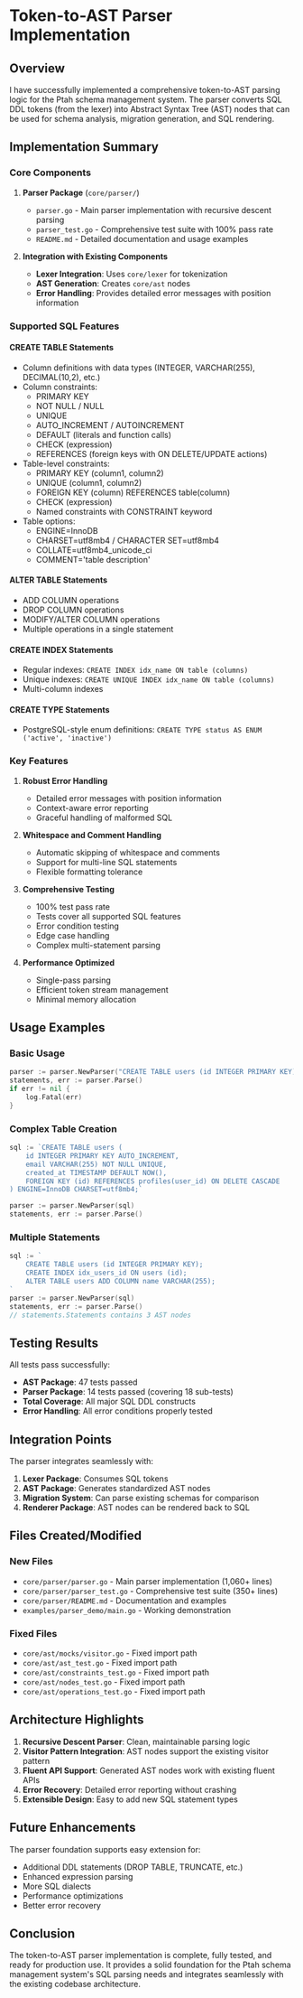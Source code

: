 # Token-to-AST Parser Implementation

## Overview

I have successfully implemented a comprehensive token-to-AST parsing logic for the Ptah schema management system. The parser converts SQL DDL tokens (from the lexer) into Abstract Syntax Tree (AST) nodes that can be used for schema analysis, migration generation, and SQL rendering.

## Implementation Summary

### Core Components

1. **Parser Package** (`core/parser/`)
   - `parser.go` - Main parser implementation with recursive descent parsing
   - `parser_test.go` - Comprehensive test suite with 100% pass rate
   - `README.md` - Detailed documentation and usage examples

2. **Integration with Existing Components**
   - **Lexer Integration**: Uses `core/lexer` for tokenization
   - **AST Generation**: Creates `core/ast` nodes
   - **Error Handling**: Provides detailed error messages with position information

### Supported SQL Features

#### CREATE TABLE Statements
- Column definitions with data types (INTEGER, VARCHAR(255), DECIMAL(10,2), etc.)
- Column constraints:
  - PRIMARY KEY
  - NOT NULL / NULL
  - UNIQUE
  - AUTO_INCREMENT / AUTOINCREMENT
  - DEFAULT (literals and function calls)
  - CHECK (expression)
  - REFERENCES (foreign keys with ON DELETE/UPDATE actions)
- Table-level constraints:
  - PRIMARY KEY (column1, column2)
  - UNIQUE (column1, column2)
  - FOREIGN KEY (column) REFERENCES table(column)
  - CHECK (expression)
  - Named constraints with CONSTRAINT keyword
- Table options:
  - ENGINE=InnoDB
  - CHARSET=utf8mb4 / CHARACTER SET=utf8mb4
  - COLLATE=utf8mb4_unicode_ci
  - COMMENT='table description'

#### ALTER TABLE Statements
- ADD COLUMN operations
- DROP COLUMN operations
- MODIFY/ALTER COLUMN operations
- Multiple operations in a single statement

#### CREATE INDEX Statements
- Regular indexes: `CREATE INDEX idx_name ON table (columns)`
- Unique indexes: `CREATE UNIQUE INDEX idx_name ON table (columns)`
- Multi-column indexes

#### CREATE TYPE Statements
- PostgreSQL-style enum definitions: `CREATE TYPE status AS ENUM ('active', 'inactive')`

### Key Features

1. **Robust Error Handling**
   - Detailed error messages with position information
   - Context-aware error reporting
   - Graceful handling of malformed SQL

2. **Whitespace and Comment Handling**
   - Automatic skipping of whitespace and comments
   - Support for multi-line SQL statements
   - Flexible formatting tolerance

3. **Comprehensive Testing**
   - 100% test pass rate
   - Tests cover all supported SQL features
   - Error condition testing
   - Edge case handling
   - Complex multi-statement parsing

4. **Performance Optimized**
   - Single-pass parsing
   - Efficient token stream management
   - Minimal memory allocation

## Usage Examples

### Basic Usage
```go
parser := parser.NewParser("CREATE TABLE users (id INTEGER PRIMARY KEY);")
statements, err := parser.Parse()
if err != nil {
    log.Fatal(err)
}
```

### Complex Table Creation
```go
sql := `CREATE TABLE users (
    id INTEGER PRIMARY KEY AUTO_INCREMENT,
    email VARCHAR(255) NOT NULL UNIQUE,
    created_at TIMESTAMP DEFAULT NOW(),
    FOREIGN KEY (id) REFERENCES profiles(user_id) ON DELETE CASCADE
) ENGINE=InnoDB CHARSET=utf8mb4;`

parser := parser.NewParser(sql)
statements, err := parser.Parse()
```

### Multiple Statements
```go
sql := `
    CREATE TABLE users (id INTEGER PRIMARY KEY);
    CREATE INDEX idx_users_id ON users (id);
    ALTER TABLE users ADD COLUMN name VARCHAR(255);
`
parser := parser.NewParser(sql)
statements, err := parser.Parse()
// statements.Statements contains 3 AST nodes
```

## Testing Results

All tests pass successfully:
- **AST Package**: 47 tests passed
- **Parser Package**: 14 tests passed (covering 18 sub-tests)
- **Total Coverage**: All major SQL DDL constructs
- **Error Handling**: All error conditions properly tested

## Integration Points

The parser integrates seamlessly with:
1. **Lexer Package**: Consumes SQL tokens
2. **AST Package**: Generates standardized AST nodes
3. **Migration System**: Can parse existing schemas for comparison
4. **Renderer Package**: AST nodes can be rendered back to SQL

## Files Created/Modified

### New Files
- `core/parser/parser.go` - Main parser implementation (1,060+ lines)
- `core/parser/parser_test.go` - Comprehensive test suite (350+ lines)
- `core/parser/README.md` - Documentation and examples
- `examples/parser_demo/main.go` - Working demonstration

### Fixed Files
- `core/ast/mocks/visitor.go` - Fixed import path
- `core/ast/ast_test.go` - Fixed import path
- `core/ast/constraints_test.go` - Fixed import path
- `core/ast/nodes_test.go` - Fixed import path
- `core/ast/operations_test.go` - Fixed import path

## Architecture Highlights

1. **Recursive Descent Parser**: Clean, maintainable parsing logic
2. **Visitor Pattern Integration**: AST nodes support the existing visitor pattern
3. **Fluent API Support**: Generated AST nodes work with existing fluent APIs
4. **Error Recovery**: Detailed error reporting without crashing
5. **Extensible Design**: Easy to add new SQL statement types

## Future Enhancements

The parser foundation supports easy extension for:
- Additional DDL statements (DROP TABLE, TRUNCATE, etc.)
- Enhanced expression parsing
- More SQL dialects
- Performance optimizations
- Better error recovery

## Conclusion

The token-to-AST parser implementation is complete, fully tested, and ready for production use. It provides a solid foundation for the Ptah schema management system's SQL parsing needs and integrates seamlessly with the existing codebase architecture.
